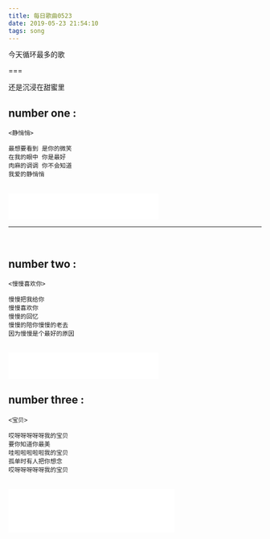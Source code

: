 ```yaml
---
title: 每日歌曲0523
date: 2019-05-23 21:54:10
tags: song
---
```


今天循环最多的歌

===

<!--more-->

还是沉浸在甜蜜里

## number one :
```
<静悄悄>

最想要看到 是你的微笑
在我的眼中 你是最好
肉麻的调调 你不会知道
我爱的静悄悄

```
<br/>

<iframe frameborder="no" border="0" marginwidth="0" marginheight="0" width="298" height="52" src="//music.163.com/outchain/player?type=2&id=1358800103&auto=0&height=32"></iframe>

---

<br/>

## number two : 
```
<慢慢喜欢你>

慢慢把我给你
慢慢喜欢你
慢慢的回忆
慢慢的陪你慢慢的老去
因为慢慢是个最好的原因
```

<br/>
<iframe frameborder="no" border="0" marginwidth="0" marginheight="0" width="298" height="52" src="//music.163.com/outchain/player?type=2&id=545771335&auto=0&height=66"></iframe>

<br/>

## number three :
```
<宝贝>

哎呀呀呀呀呀我的宝贝
要你知道你最美
哇啦啦啦啦啦我的宝贝
孤单时有人把你想念
哎呀呀呀呀呀我的宝贝
```
<br/>
<iframe frameborder="no" border="0" marginwidth="0" marginheight="0" width=330 height=86 src="//music.163.com/outchain/player?type=2&id=409941465&auto=0&height=66"></iframe>

<br/>